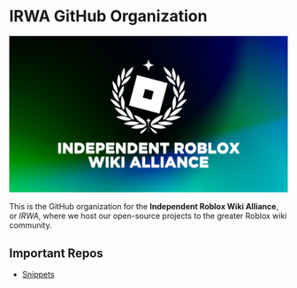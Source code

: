 # IRWA GitHub Organization
![Logo](IndieRobloxWikiAlliance.png)

This is the GitHub organization for the **Independent Roblox Wiki Alliance**, or *IRWA*, where we host our open-source projects to the greater Roblox wiki community.

## Important Repos
- [Snippets](https://github.com/Roblox-Indie-Wikis/snippets)
